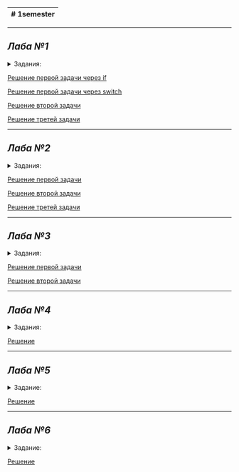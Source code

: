 |# 1semester|
|-----------|
---
## _Лаба №1_
<details>
  <summary>Задания:</summary>
  
     1. Создать программу, предлагающую пользователю получтиь информацию об одной из 6ти валют мира.
     В программе должна содержаться краткая ( название ) и развёрнутая информация.
     При выборе пользователем одной из валют на экран выводится подробная информация об этой валюте.
     Реализовать два метода решения: через if и через switch. 
     2. Создать программу, имеющую 2 функции:
     - вывод факториала любого числа
     - последовательности простых чисел от 0 до указанного пользователем числа.
     3*. Написать программу, находящую все 4х значные числа "Вампиры".
</details>

[Решение первой задачи через if](https://github.com/Wen7e/labs1year/blob/1laba/1laba/1.1.1)

[Решение первой задачи через switch](https://github.com/Wen7e/labs1year/blob/1laba/1laba/1.1.2)

[Решение второй задачи](https://github.com/Wen7e/labs1year/blob/1laba/1laba/1.2)

[Решение третей задачи](https://github.com/Wen7e/labs1year/blob/1laba/1laba/1.3)

---
## _Лаба №2_
<details>
  <summary>Задания:</summary>
  
     1.Написать программу, которая запрашивает от пользователя число и выводит его на экран, умножив на 2.
     2.Написать программу, которая принимает значение типа int и выводит его на экран.
     3.Написать программу, которая запрашивает два числа от пользователя и выводит их сумму на экран.
</details>

[Решение первой задачи](https://github.com/Wen7e/labs1year/blob/2laba/2.1)

[Решение второй задачи](https://github.com/Wen7e/labs1year/blob/2laba/2.2)

[Решение третей задачи](https://github.com/Wen7e/labs1year/blob/2laba/2.3)

---
## _Лаба №3_
<details>
  <summary>Задания:</summary>
  
     1. Создайте Switch, который выводит в каждой секции case сообщение вида: "Message #1".
     Разместите Switch в цикле, проходящем все допустимые значения Switch. Повторение 15 раз.
     2. Напишите функцию, которая принимает целочисленный аргумент и возвращает последовательность фибоначи,
     количество элементов в которой равно аргументу.
</details>

[Решение первой задачи](https://github.com/Wen7e/labs1year/blob/3laba/3.1)

[Решение второй задачи](https://github.com/Wen7e/labs1year/blob/3laba/3.2)

---
## _Лаба №4_
<details>
  <summary>Задания:</summary>  
  
     1. Создать программу, содержащую класс Person. Предусмотреть приватные свойства класса id, имя, возраст, рост.
     Написать методы получения полной и краткой информации о человеке и методы изменения его свойств.
     В main создать массив с людьми и заполнить его. Предложить пользователю работать с этим массивом.
     А именно, выводить имена все людей, возможность редактировать отдельных человек, возможность просмотра полной информации о человеке.
     2*. Расширить программу, добавив класс Group.
     Который будет содержать перечень людей, входящих в эту группу, название группы и лидера группы.
     Модернизируйте класс Person, добавив туда свойство leader, которое будет bool, и говорить о том, является человек лидером или нет.
     СОздать инструмент просмотра группы, вывода всех его участников и создания группы ( В группе может быть только 1 лидер )
</details>

[Решение](https://github.com/Wen7e/labs1year/blob/4laba/4.1%20and%204.2)

---
## _Лаба №5_ 
 <details>
  <summary>Задание:</summary>  
  
     1. Написать программу, имеющую 3 класса. 1 родитель и 2 наследника.
     Для решения можно придумать тематику самостоятельно или использовать следующую: салон транспортных средств,
     который продает и хранит на складе транспорт ( автомобили, мотоциклы, грузовики ).
     На данном этапе необходимо корректно организовать структуру классов программы.
     Все хранилища можно прописать вручную. В программе должно выводиться сколько и какой транспорт
     имеется, информация по каждому.
 </details>
  
[Решение](https://github.com/Wen7e/labs1year/blob/5laba/5.1)

---
## _Лаба №6_
 <details>
  <summary>Задание:</summary>  
  
     1. Написать программу, принимающую число в виде строки и выводящую на экран расшифровку 
     этого числа словами ( на Английском ). Диапазон чисел unsigned long int.
 </details>

[Решение](https://github.com/Wen7e/labs1year/blob/6laba/6.1)
